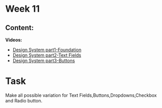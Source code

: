 # Week 11

## Content:


 **Videos:**
- [Design System part1-Foundation](https://www.youtube.com/watch?v=_SK2L3Nns_s&list=PLlzarBwg78omi49iNVXY_iTXvRm9V1tZN)
- [Design System part2-Text Fields](https://www.youtube.com/watch?v=4STqQw-gMtE&list=PLlzarBwg78omi49iNVXY_iTXvRm9V1tZN&index=2)
- [Design System part3-Buttons](https://www.youtube.com/watch?v=4STqQw-gMtE&list=PLlzarBwg78omi49iNVXY_iTXvRm9V1tZN&index=2)

# Task
Make all possible variation for Text Fields,Buttons,Dropdowns,Checkbox and Radio button.
